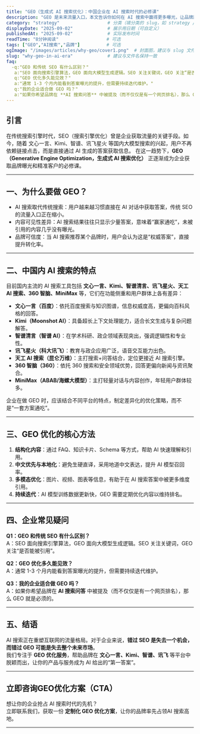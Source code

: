 ```yaml
---
title: "GEO（生成式 AI 搜索优化）：中国企业在 AI 搜索时代的必修课"
description: "GEO 是未来流量入口，本文告诉你如何在 AI 搜索中赢得更多曝光，让品牌脱颖而出，获取先发优势。"
category: "strategy"                  # 分类（填分类的 slug，如 strategy / case / guide）
displayDate: "2025-09-02"             # 展示用日期（可自定义）
publishedAt: "2025-09-02"             # 实际发布时间
readTime: "8分钟阅读"                  # 可选
tags: ["GEO","AI搜索","品牌"]          # 可选
ogImage: "/images/articles/why-geo/cover1.png"  # 封面图，建议与 slug 文件夹一致
slug: "why-geo-in-ai-era"             # 建议与文件名保持一致
faq:
  -q:"GEO 和传统 SEO 有什么区别？"
   a:"SEO 面向搜索引擎算法，GEO 面向大模型生成逻辑。SEO 关注关键词，GEO 关注“是否能被引用”。"
   q:"GEO 优化多久能见效？"
   a:"通常 1-3 个月内能看到答案曝光的提升，但需要持续迭代维护。"
   q:"我的企业适合做 GEO 吗？"
   a:"如果你希望品牌在 **AI 搜索问答** 中被提及（而不仅仅是有一个网页排名），那么 GEO 就是必须的。"
---
```

## 引言
在传统搜索引擎时代，SEO（搜索引擎优化）曾是企业获取流量的关键手段。如今，随着 文心一言、Kimi、智谱、讯飞星火 等国内大模型搜索的兴起，用户不再依赖链接点击，而是直接通过 AI 生成的答案获取信息。
在这一趋势下，**GEO（Generative Engine Optimization，生成式 AI 搜索优化）** 正逐渐成为企业获取品牌曝光和精准客户的必修课。

---

## 一、为什么要做 GEO？
- AI 搜索取代传统搜索：用户越来越习惯直接在 AI 对话中获取答案，传统 SEO 的流量入口正在缩小。  
- 内容可见性差异：AI 搜索结果往往只显示少量答案，意味着“赢家通吃”，未被引用的内容几乎没有曝光。  
- 品牌可信度：当 AI 搜索推荐某个品牌时，用户会认为这是“权威答案”，直接提升转化率。 

---

## 二、中国内 AI 搜索的特点  

目前国内主流的 AI 搜索工具包括 **文心一言、Kimi、智谱清言、讯飞星火、天工 AI 搜索、360 智脑、MiniMax** 等，它们在功能侧重和用户群体上各有差异：  

- **文心一言（百度）**：依托百度搜索与知识图谱，信息权威度高，更偏向百科风格的回答。  
- **Kimi（Moonshot AI）**：具备超长上下文处理能力，适合长文生成与复杂问题解答。  
- **智谱清言（智谱 AI）**：在学术科研、政企领域表现突出，强调逻辑性和专业性。  
- **讯飞星火（科大讯飞）**：教育与政企应用广泛，语音交互能力出色。  
- **天工 AI 搜索（昆仑万维）**：主打搜索+问答结合，定位更接近 AI 搜索引擎。  
- **360 智脑（360）**：依托 360 搜索和安全领域优势，回答更偏向新闻与资讯聚合。  
- **MiniMax（ABAB/海螺大模型）**：主打轻量对话与内容创作，年轻用户群体较多。  

 企业在做 GEO 时，应该结合不同平台的特点，制定差异化的优化策略，而不是“一套方案通吃”。     

---

## 三、GEO 优化的核心方法  

1. **结构化内容**：通过 FAQ、知识卡片、Schema 等方式，帮助 AI 快速理解和引用。  
2. **中文优先与本地化**：避免生硬直译，采用地道中文表达，提升 AI 模型召回率。  
3. **多模态优化**：图片、视频、图表等信息，有助于在 AI 搜索答案中被更多维度引用。  
4. **持续迭代**：AI 模型训练数据更新快，GEO 需要定期优化内容以维持排名。  

---

## 四、企业常见疑问  

**Q1：GEO 和传统 SEO 有什么区别？**  
A：SEO 面向搜索引擎算法，GEO 面向大模型生成逻辑。SEO 关注关键词，GEO 关注“是否能被引用”。  

**Q2：GEO 优化多久能见效？**  
A：通常 1-3 个月内能看到答案曝光的提升，但需要持续迭代维护。  

**Q3：我的企业适合做 GEO 吗？**  
A：如果你希望品牌在 **AI 搜索问答** 中被提及（而不仅仅是有一个网页排名），那么 GEO 就是必须的。  

---

## 五、结语  

AI 搜索正在重塑互联网的流量格局。对于企业来说，**错过 SEO 是失去一个机会，而错过 GEO 可能是失去整个未来市场**。  
我们专注于 **GEO 优化服务**，帮助品牌在 **文心一言、Kimi、智谱、讯飞** 等平台中脱颖而出，让你的产品与服务成为 AI 给出的“第一答案”。  

---

##  立即咨询GEO优化方案（CTA）  

想让你的企业抢占 AI 搜索时代的先机？  
立即联系我们，获取一份 **定制化 GEO 优化方案**，让你的品牌率先占领AI 搜索高地。  
  

---


